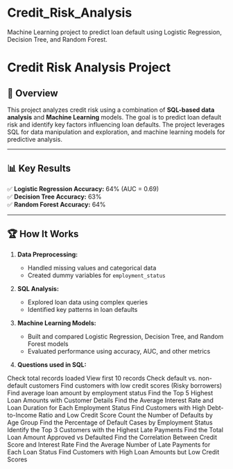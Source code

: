 # Credit_Risk_Analysis
Machine Learning project to predict loan default using Logistic Regression, Decision Tree, and Random Forest.


# Credit Risk Analysis Project  

## 📌 Overview  
This project analyzes credit risk using a combination of **SQL-based data analysis** and **Machine Learning** models. The goal is to predict loan default risk and identify key factors influencing loan defaults. The project leverages SQL for data manipulation and exploration, and machine learning models for predictive analysis.  

---

## 📊 Key Results  
✅ **Logistic Regression Accuracy:** 64% (AUC = 0.69)  
✅ **Decision Tree Accuracy:** 63%  
✅ **Random Forest Accuracy:** 64%  

---

## 🏆 How It Works  
1. **Data Preprocessing:**  
   - Handled missing values and categorical data  
   - Created dummy variables for `employment_status`  

2. **SQL Analysis:**  
   - Explored loan data using complex queries  
   - Identified key patterns in loan defaults  

3. **Machine Learning Models:**  
   - Built and compared Logistic Regression, Decision Tree, and Random Forest models  
   - Evaluated performance using accuracy, AUC, and other metrics
  
4. **Questions used in SQL:**
   
Check total records loaded
View first 10 records
Check default vs. non-default customers
Find customers with low credit scores (Risky borrowers)
Find average loan amount by employment status
Find the Top 5 Highest Loan Amounts with Customer Details
Find the Average Interest Rate and Loan Duration for Each Employment Status
Find Customers with High Debt-to-Income Ratio and Low Credit Score
Count the Number of Defaults by Age Group
Find the Percentage of Default Cases by Employment Status
Identify the Top 3 Customers with the Highest Late Payments
Find the Total Loan Amount Approved vs Defaulted
Find the Correlation Between Credit Score and Interest Rate
Find the Average Number of Late Payments for Each Loan Status
Find Customers with High Loan Amounts but Low Credit Scores







